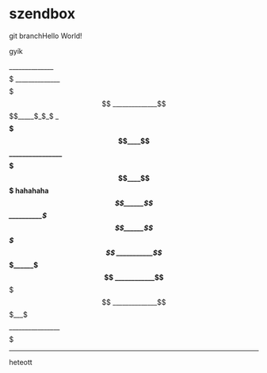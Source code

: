 # szendbox
git branchHello World!

gyík

______________$$$$$
______________$$$$$$$
______________$$$$$$$$_____$_$_$
_______________$$$$$$$____$$$$$$
________________$$$$$$$____$$$
hahahaha
___________$$______$$_____$$$$
__________$$$______$$_____$$$
___________$$_____$______$$$
____________$$__________$$$
______________$$$___$$$$$
________________$$$$$
__________________


heteott
